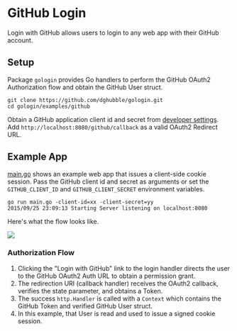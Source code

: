 # GitHub Login

Login with GitHub allows users to login to any web app with their GitHub account.

## Setup

Package `gologin` provides Go handlers to perform the GitHub OAuth2 Authorization flow and obtain the GitHub User struct.

```
git clone https://github.com/dghubble/gologin.git
cd gologin/examples/github
```

Obtain a GitHub application client id and secret from [developer settings](https://github.com/settings/developers). Add `http://localhost:8080/github/callback` as a valid OAuth2 Redirect URL.

## Example App

[main.go](main.go) shows an example web app that issues a client-side cookie session. Pass the GitHub client id and secret as arguments or set the `GITHUB_CLIENT_ID` and `GITHUB_CLIENT_SECRET` environment variables.

```
go run main.go -client-id=xx -client-secret=yy
2015/09/25 23:09:13 Starting Server listening on localhost:8080
```

Here's what the flow looks like.

<img src="https://storage.googleapis.com/dghubble/github-web-login.gif">

### Authorization Flow

1. Clicking the "Login with GitHub" link to the login handler directs the user to the GitHub OAuth2 Auth URL to obtain a permission grant.
2. The redirection URI (callback handler) receives the OAuth2 callback, verifies the state parameter, and obtains a Token.
3. The success `http.Handler` is called with a `Context` which contains the GitHub Token and verified GitHub User struct.
4. In this example, that User is read and used to issue a signed cookie session.

